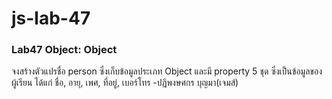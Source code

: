# js-lab-47
### Lab47 Object: Object
จงสร้างตัวแปรชื่อ person ซึ่งเก็บข้อมูลประเภท Object และมี property 5 ชุด ซึ่งเป็นข้อมูลของผู้เรียน ได้แก่ ชื่อ, อายุ, เพศ, ที่อยู่, เบอร์โทร
-ปฏิพงษศกร บุญมา(เจมส์)

